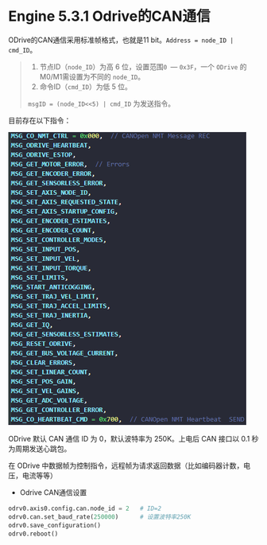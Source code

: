 # Engine 5.3.1 Odrive的CAN通信

ODrive的CAN通信采用标准帧格式，也就是11 bit。`Address = node_ID | cmd_ID`。

> 1. 节点ID（`node_ID`）为高 6 位，设置范围`0 `— `0x3F`，一个 `ODrive` 的 M0/M1需设置为不同的 `node_ID`。
> 2. 命令ID（`cmd_ID`）为低 5 位。
>
> `msgID = (node_ID<<5) | cmd_ID` 为发送指令。

目前存在以下指令：

![NULL](./assets/picture_1.jpg)

ODrive 默认 CAN 通信 ID 为 0，默认波特率为 250K。上电后 CAN 接口以 0.1 秒为周期发送心跳包。

在 ODrive 中数据帧为控制指令，远程帧为请求返回数据（比如编码器计数，电压，电流等等）

- Odrive CAN通信设置

```python
odrv0.axis0.config.can.node_id = 2   # ID=2
odrv0.can.set_baud_rate(250000)      # 设置波特率250K
odrv0.save_configuration()
odrv0.reboot()
```

